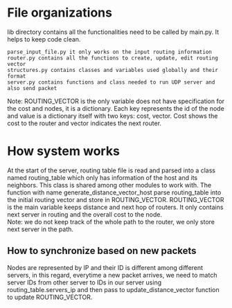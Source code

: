 # File organizations
lib directory contains all the functionalities need to be called
by main.py. It helps to keep code clean. <br>
```
parse_input_file.py it only works on the input routing information
router.py contains all the functions to create, update, edit routing vector
structures.py contains classes and variables used globally and their format
server.py contains functions and class needed to run UDP server and also send packet
```
Note: ROUTING_VECTOR is the only variable does not have
specification for the cost and nodes, it is a dictionary. Each
key represents the id of the node and value is a dictionary itself
with two keys: cost, vector. Cost shows the cost to the router and vector
indicates the next router.

# How system works
At the start of the server, routing table file is read and
parsed into a class named routing_table which only has information
of the host and its neighbors. This class is shared among other
modules to work with. The function with name generate_distance_vector_host
parse routing_table into the initial routing vector and store in
ROUTING_VECTOR. ROUTING_VECTOR is the main variable keeps distance and next hop of routers.
It only contains next server in routing and the overall cost to the node.
<br>
Note: we do not keep track of the whole path to the router, we only store next server in the path.

## How to synchronize based on new packets
Nodes are represented by IP and their ID is different among different servers,
in this regard, everytime a new packet arrives, we need to match
server IDs from other server to IDs in our server using routing_table.servers_ip
and then pass to update_distance_vector function to update ROUTING_VECTOR.